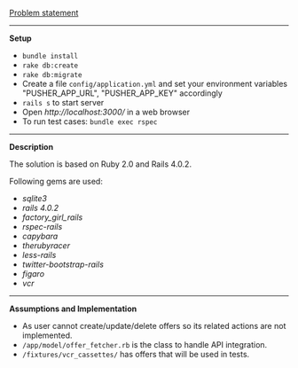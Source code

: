 [Problem statement](https://github.com/sumosized/challenge-rails)
- - -
**Setup**

- `bundle install`
- `rake db:create`
- `rake db:migrate`
- Create a file `config/application.yml` and set your environment variables "PUSHER_APP_URL", "PUSHER_APP_KEY" accordingly
- `rails s` to start server
- Open *http://localhost:3000/* in a web browser
- To run test cases: `bundle exec rspec`
- - -
**Description**

The solution is based on Ruby 2.0 and Rails 4.0.2.

Following gems are used:

- *sqlite3*
- *rails 4.0.2*
- *factory_girl_rails*
- *rspec-rails*
- *capybara*
- *therubyracer*
- *less-rails*
- *twitter-bootstrap-rails*
- *figaro*
- *vcr*
- - -
**Assumptions and Implementation**

- As user cannot create/update/delete offers so its related actions are not implemented.
- `/app/model/offer_fetcher.rb` is the class to handle API integration.
- `/fixtures/vcr_cassettes/` has offers that will be used in tests.

